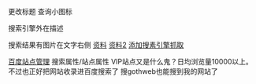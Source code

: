更改标题 
查询小图标
<link rel="icon" href="favicon.ico" type="image/x-icon">
搜索引擎外在描述
<meta name="description" content="描述">

搜索结果有图片在文字右侧
[资料](https://www.banzhuti.com/wordpress-seo-results-show-picture.html)
[资料2](https://blog.csdn.net/qq610055220/article/details/131564859)
[添加搜素引擎抓取](https://ziyuan.baidu.com/site/siteadd#/)

[百度站点管理](https://ziyuan.baidu.com/site/)
搜索属性/站点属性
VIP站点又是什么鬼？日均浏览量10000以上。
不过也正好把网站收录进百度搜索了
搜gothweb也能搜到我的网站了